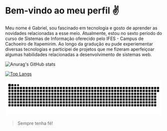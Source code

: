# Bem-vindo ao meu perfil ✌️

Meu nome é Gabriel, sou fascinado em tecnologia e gosto de aprender as novidades relacionadas a esse meio. Atualmente, estou no sexto período do curso de Sistemas de Informação oferecido pelo IFES - Campus de Cachoeiro de Itapemirim. Ao longo da gradução eu pude experiementar diversas tecnologias e participei de projetos que me fizeram aperfeiçoar algumas habilidades relacionadas a desenvolvimento de sistemas web. 

![Anurag's GitHub stats](https://github-readme-stats.vercel.app/api?username=GNobroga&show_icons=true&theme=dracula)


[![Top Langs](https://github-readme-stats.vercel.app/api/top-langs/?username=GNobroga&layout=compact)](https://github.com/anuraghazra/github-readme-stats)


 [![Snake Animation](https://github.com/GNobroga/GNobroga/blob/main/snake.svg)](https://github.com/Platane/snk)

<blockquote>
    Sempre tenha fé!
</blockquote>


